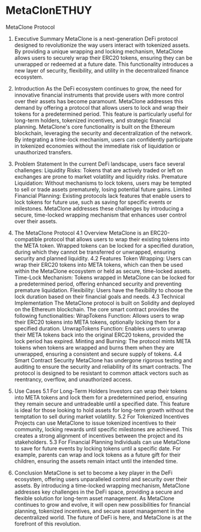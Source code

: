 # MetaClonETHUY
MetaClone Protocol 

1. Executive Summary
MetaClone is a next-generation DeFi protocol designed to revolutionize the way users interact with tokenized assets. By providing a unique wrapping and locking mechanism, MetaClone allows users to securely wrap their ERC20 tokens, ensuring they can be unwrapped or redeemed at a future date. This functionality introduces a new layer of security, flexibility, and utility in the decentralized finance ecosystem.

2. Introduction
As the DeFi ecosystem continues to grow, the need for innovative financial instruments that provide users with more control over their assets has become paramount. MetaClone addresses this demand by offering a protocol that allows users to lock and wrap their tokens for a predetermined period. This feature is particularly useful for long-term holders, tokenized incentives, and strategic financial planning.
MetaClone's core functionality is built on the Ethereum blockchain, leveraging the security and decentralization of the network. By integrating a time-lock mechanism, users can confidently participate in tokenized economies without the immediate risk of liquidation or unauthorized transfers.

3. Problem Statement
In the current DeFi landscape, users face several challenges:
Liquidity Risks: Tokens that are actively traded or left on exchanges are prone to market volatility and liquidity risks.
Premature Liquidation: Without mechanisms to lock tokens, users may be tempted to sell or trade assets prematurely, losing potential future gains.
Limited Financial Planning: Existing protocols lack features that enable users to lock tokens for future use, such as saving for specific events or milestones.
MetaClone addresses these challenges by introducing a secure, time-locked wrapping mechanism that enhances user control over their assets.

4. The MetaClone Protocol
4.1 Overview
MetaClone is an ERC20-compatible protocol that allows users to wrap their existing tokens into the META token. Wrapped tokens can be locked for a specified duration, during which they cannot be transferred or unwrapped, ensuring security and planned liquidity.
4.2 Features
Token Wrapping: Users can wrap their ERC20 tokens into META tokens, which can then be used within the MetaClone ecosystem or held as secure, time-locked assets.
Time-Lock Mechanism: Tokens wrapped in MetaClone can be locked for a predetermined period, offering enhanced security and preventing premature liquidation.
Flexibility: Users have the flexibility to choose the lock duration based on their financial goals and needs.
4.3 Technical Implementation
The MetaClone protocol is built on Solidity and deployed on the Ethereum blockchain. The core smart contract provides the following functionalities:
WrapTokens Function: Allows users to wrap their ERC20 tokens into META tokens, optionally locking them for a specified duration.
UnwrapTokens Function: Enables users to unwrap their META tokens back into the original ERC20 tokens, provided the lock period has expired.
Minting and Burning: The protocol mints META tokens when tokens are wrapped and burns them when they are unwrapped, ensuring a consistent and secure supply of tokens.
4.4 Smart Contract Security
MetaClone has undergone rigorous testing and auditing to ensure the security and reliability of its smart contracts. The protocol is designed to be resistant to common attack vectors such as reentrancy, overflow, and unauthorized access.

5. Use Cases
5.1 For Long-Term Holders
Investors can wrap their tokens into META tokens and lock them for a predetermined period, ensuring they remain secure and untradeable until a specified date. This feature is ideal for those looking to hold assets for long-term growth without the temptation to sell during market volatility.
5.2 For Tokenized Incentives
Projects can use MetaClone to issue tokenized incentives to their community, locking rewards until specific milestones are achieved. This creates a strong alignment of incentives between the project and its stakeholders.
5.3 For Financial Planning
Individuals can use MetaClone to save for future events by locking tokens until a specific date. For example, parents can wrap and lock tokens as a future gift for their children, ensuring the assets remain intact until the intended time.


6. Conclusion
MetaClone is set to become a key player in the DeFi ecosystem, offering users unparalleled control and security over their assets. By introducing a time-locked wrapping mechanism, MetaClone addresses key challenges in the DeFi space, providing a secure and flexible solution for long-term asset management.
As MetaClone continues to grow and evolve, it will open new possibilities for financial planning, tokenized incentives, and secure asset management in the decentralized world. The future of DeFi is here, and MetaClone is at the forefront of this revolution. 
